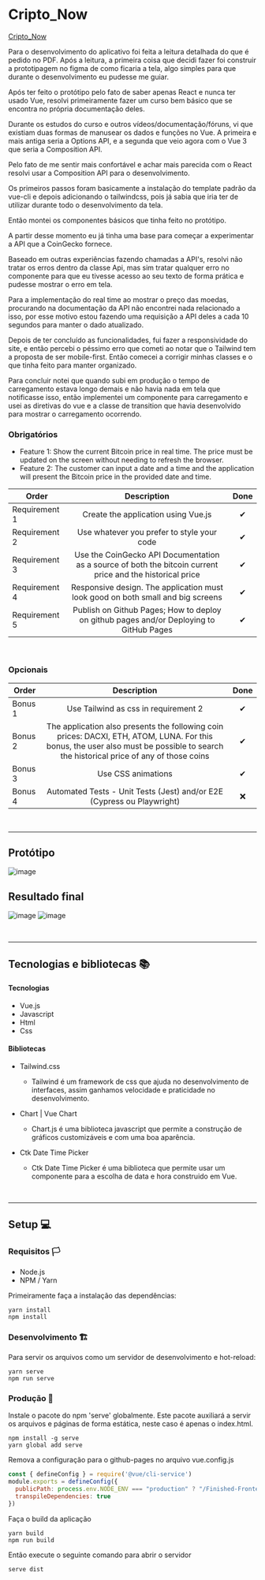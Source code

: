 # Cripto_Now

[Cripto_Now](https://kaio-matos.github.io/Finished-Frontend-Technical-Test/)

Para o desenvolvimento do aplicativo foi feita a leitura detalhada do que é pedido no PDF. Após a leitura, a primeira coisa que decidi fazer foi construir a prototipagem no figma de como ficaria a tela, algo simples para que durante o desenvolvimento eu pudesse me guiar.

Após ter feito o protótipo pelo fato de saber apenas React e nunca ter usado Vue, resolvi primeiramente fazer um curso bem básico que se encontra no própria documentação deles.

Durante os estudos do curso e outros vídeos/documentação/fóruns, vi que existiam duas formas de manusear os dados e funções no Vue. A primeira e mais antiga seria a Options API, e a segunda que veio agora com o Vue 3 que seria a Composition API.

Pelo fato de me sentir mais confortável e achar mais parecida com o React resolvi usar a Composition API para o desenvolvimento.

Os primeiros passos foram basicamente a instalação do template padrão da vue-cli e depois adicionando o tailwindcss, pois já sabia que iria ter de utilizar durante todo o desenvolvimento da tela.

Então montei os componentes básicos que tinha feito no protótipo.

A partir desse momento eu já tinha uma base para começar a experimentar a API que a CoinGecko fornece.

Baseado em outras experiências fazendo chamadas a API's, resolvi não tratar os erros dentro da classe Api, mas sim tratar qualquer erro no componente para que eu tivesse acesso ao seu texto de forma prática e pudesse mostrar o erro em tela.

Para a implementação do real time ao mostrar o preço das moedas, procurando na documentação da API não encontrei nada relacionado a isso, por esse motivo estou fazendo uma requisição a API deles a cada 10 segundos para manter o dado atualizado.

Depois de ter concluído as funcionalidades, fui fazer a responsividade do site, e então percebi o péssimo erro que cometi ao notar que o Tailwind tem a proposta de ser mobile-first. Então comecei a corrigir minhas classes e o que tinha feito para manter organizado.

Para concluir notei que quando subi em produção o tempo de carregamento estava longo demais e não havia nada em tela que notificasse isso, então implementei um componente para carregamento e usei as diretivas do vue e a classe de transition que havia desenvolvido para mostrar o carregamento ocorrendo.

### Obrigatórios

- Feature 1: Show the current Bitcoin price in real time. The price must be updated on the
screen without needing to refresh the browser.
- Feature 2: The customer can input a date and a time and the application will present the Bitcoin price in the provided date and time.



| Order         | Description                                                                                                | Done |
| ------------- |:----------------------------------------------------------------------------------------------------------:|:----:|
| Requirement 1 | Create the application using Vue.js                                                                        | ✔   |
| Requirement 2 | Use whatever you prefer to style your code                                                                 | ✔   |
| Requirement 3 | Use the CoinGecko API Documentation as a source of both the bitcoin current price and the historical price | ✔   |
| Requirement 4 | Responsive design. The application must look good on both small and big screens                            | ✔   |
| Requirement 5 | Publish on Github Pages; How to deploy on github pages and/or Deploying to GitHub Pages                    | ✔   |

<br>

### Opcionais
| Order   | Description                                                                                                | Done |
| ------- |:----------------------------------------------------------------------------------------------------------:|:----:|
| Bonus 1 | Use Tailwind as css in requirement 2                                                                       | ✔   |
| Bonus 2 | The application also presents the following coin prices: DACXI, ETH, ATOM, LUNA. For this bonus, the user also must be possible to search the historical price of any of those coins                                    | ✔   |
| Bonus 3 | Use CSS animations                                                                                         | ✔   |
| Bonus 4 | Automated Tests - Unit Tests (Jest) and/or E2E (Cypress ou Playwright)                                     | ❌  |

<br>
<hr>

## Protótipo

![image](README/state-0.png)

## Resultado final

![image](README/state-1.png)
![image](README/state-2.png)

<br>
<hr>

## Tecnologias e bibliotecas 📚

#### Tecnologias 
- Vue.js
- Javascript
- Html
- Css

#### Bibliotecas
- Tailwind.css
	- Tailwind é um framework de css que ajuda no 		 desenvolvimento de interfaces, assim ganhamos velocidade e praticidade no desenvolvimento.

- Chart | Vue Chart
	- Chart.js é uma biblioteca javascript que permite a construção de gráficos customizáveis e com uma boa aparência.

- Ctk Date Time Picker
	- Ctk Date Time Picker é uma biblioteca que permite usar um componente para a escolha de data e hora construido em Vue.

<br>
<hr>

## Setup 💻

### Requisitos 🏳️

- Node.js
- NPM / Yarn


Primeiramente faça a instalação das dependências:

```
yarn install
npm install
```

### Desenvolvimento 🏗️

Para servir os arquivos como um servidor de desenvolvimento e hot-reload:

```
yarn serve
npm run serve
```

### Produção 🚀

Instale o pacote do npm 'serve' globalmente. Este pacote auxiliará a servir os arquivos e páginas de forma estática, neste caso é apenas o index.html.

```
npm install -g serve
yarn global add serve
```

Remova a configuração para o github-pages no arquivo vue.config.js

```js
const { defineConfig } = require('@vue/cli-service')
module.exports = defineConfig({
  publicPath: process.env.NODE_ENV === "production" ? "/Finished-Frontend-Technical-Test/" : "/", // Remova essa linha
  transpileDependencies: true
})

```

Faça o build da aplicação

```
yarn build
npm run build
```

Então execute o seguinte comando para abrir o servidor

```
serve dist
```

